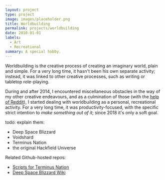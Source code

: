 ```yaml
---
layout: project
type: project
image: images/placeholder.png
title: Worldbuilding
permalink: projects/worldbuilding
date: 2010-01-01
labels:
  - Art
  - Recreational
summary: A special hobby.
---
```


<div class="ui small rounded images">

</div>

Worldbuilding is the creative process of creating an imaginary world, plain and simple. For a very long time, it hasn't been his own separate activity; instead, it was linked to other creative processes, such as writing or tabletop role-playing.

During and after 2014, I encountered miscellaneous obstacles in the way of my other creative endeavours, and as a culmination of those (with the <a href="https://reddit.com/r/worldbuilding" target="_blank">help of Reddit</a>), I started dealing with worldbuilding as a personal, recreational activity. For a very long time, it was productivity-focused, with the specific strict intention to <i>make something out of it</i>; since 2018 it's only a soft goal.

todo: explain them:
- Deep Space Blizzard
- Voidshard
- Terminus Nation
- the original Hackfield Universe

Related Github-hosted repos:

<ul>
  <li><a href='https://katamori.github.io/terminus-nation/'>Scripts for Terminus Nation</a></li>
  <li><a href='https://katamori.github.io/deep-space-blizzard/'>Deep Space Blizzard Wiki</a></li>
</ul>




